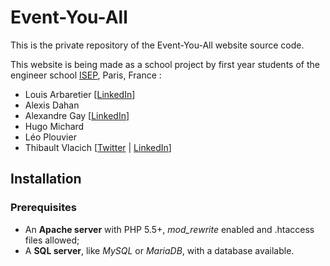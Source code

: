 # Event-You-All

This is the private repository of the Event-You-All website source code.

This website is being made as a school project by first year students of the engineer school [ISEP](http://www.isep.fr), Paris, France :
* Louis Arbaretier [[LinkedIn](https://fr.linkedin.com/pub/louis-arbaretier/107/8b7/332)]
* Alexis Dahan
* Alexandre Gay [[LinkedIn](https://fr.linkedin.com/pub/alexandre-gay/a4/407/2a4)]
* Hugo Michard
* Léo Plouvier
* Thibault Vlacich [[Twitter](https://twitter.com/ThibaultVlacich) | [LinkedIn](https://fr.linkedin.com/in/thibaultvlacich)]

## Installation

### Prerequisites

* An **Apache server** with PHP 5.5+, *mod_rewrite* enabled and .htaccess files allowed;
* A **SQL server**, like *MySQL* or *MariaDB*, with a database available.
